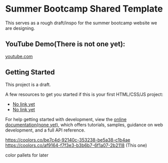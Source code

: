 # Summer Bootcamp Shared Template

This serves as a rough draft/inspo for the summer bootcamp website we are designing.

## YouTube Demo(There is not one yet):
[youtube.com]()

## Getting Started

This project is a draft.

A few resources to get you started if this is your first HTML/CSS/JS project:

- [No link yet]()
- [No link yet]()

For help getting started with development, view the
[online documentation(none yet)](), which offers tutorials,
samples, guidance on web development, and a full API reference.

https://coolors.co/be7c4d-92140c-353238-be5a38-c1b4ae
https://coolors.co/af9164-f7f3e3-b3b6b7-6f1a07-2b2118 (This one)

color pallets for later